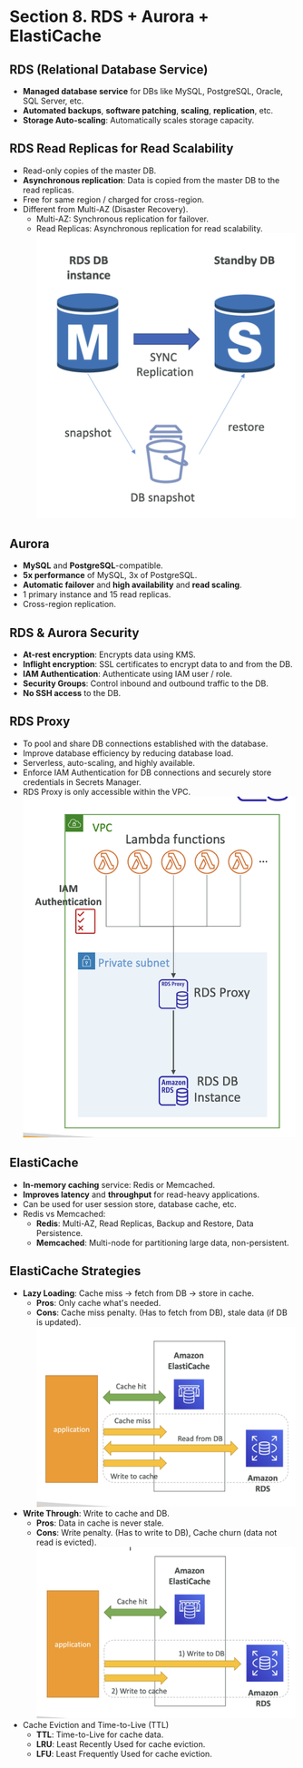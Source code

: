 # Section 8. RDS + Aurora + ElastiCache

## RDS (Relational Database Service)

- **Managed database service** for DBs like MySQL, PostgreSQL, Oracle, SQL Server, etc.
- **Automated backups**, **software patching**, **scaling**, **replication**, etc.
- **Storage Auto-scaling**: Automatically scales storage capacity.

## RDS Read Replicas for Read Scalability

- Read-only copies of the master DB.
- **Asynchronous replication**: Data is copied from the master DB to the read replicas.
- Free for same region / charged for cross-region.
- Different from Multi-AZ (Disaster Recovery).
  - Multi-AZ: Synchronous replication for failover.
  - Read Replicas: Asynchronous replication for read scalability.
    ![RDS Multi AZ](./images/rds-multi-az.png)

## Aurora

- **MySQL** and **PostgreSQL**-compatible.
- **5x performance** of MySQL, 3x of PostgreSQL.
- **Automatic failover** and **high availability** and **read scaling**.
- 1 primary instance and 15 read replicas.
- Cross-region replication.

## RDS & Aurora Security

- **At-rest encryption**: Encrypts data using KMS.
- **Inflight encryption**: SSL certificates to encrypt data to and from the DB.
- **IAM Authentication**: Authenticate using IAM user / role.
- **Security Groups**: Control inbound and outbound traffic to the DB.
- **No SSH access** to the DB.

## RDS Proxy

- To pool and share DB connections established with the database.
- Improve database efficiency by reducing database load.
- Serverless, auto-scaling, and highly available.
- Enforce IAM Authentication for DB connections and securely store credentials in Secrets Manager.
- RDS Proxy is only accessible within the VPC.
  ![RDS Proxy](./images/rds-proxy.png)

## ElastiCache

- **In-memory caching** service: Redis or Memcached.
- **Improves latency** and **throughput** for read-heavy applications.
- Can be used for user session store, database cache, etc.
- Redis vs Memcached:
  - **Redis**: Multi-AZ, Read Replicas, Backup and Restore, Data Persistence.
  - **Memcached**: Multi-node for partitioning large data, non-persistent.

## ElastiCache Strategies

- **Lazy Loading**: Cache miss -> fetch from DB -> store in cache.
  - **Pros**: Only cache what's needed.
  - **Cons**: Cache miss penalty. (Has to fetch from DB), stale data (if DB is updated).
    ![ElastiCache Lazy Loading](./images/elasticache-lazy-loading.png)
- **Write Through**: Write to cache and DB.
  - **Pros**: Data in cache is never stale.
  - **Cons**: Write penalty. (Has to write to DB), Cache churn (data not read is evicted).
    ![ElastiCache Write Through](./images/elasticache-write-through.png)
- Cache Eviction and Time-to-Live (TTL)
  - **TTL**: Time-to-Live for cache data.
  - **LRU**: Least Recently Used for cache eviction.
  - **LFU**: Least Frequently Used for cache eviction.

